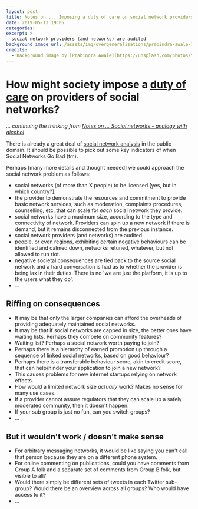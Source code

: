 ```yaml
---
layout: post
title: Notes on ... Imposing a duty of care on social network providers
date: 2019-05-13 19:05
categories:
excerpt: >
  social network providers (and networks) are audited
background_image_url: /assets/img/overgeneralisations/prabindra-awale-1352217-unsplash-1000w.jpg
credits:
  - Background image by [Prabindra Awale](https://unsplash.com/photos/tlSKmKI4LO0) on [Unsplash](https://unsplash.com/).
---
```

# How might society impose a [duty of care](https://en.wikipedia.org/wiki/Duty_of_care) on providers of social networks?

_... continuing the thinking from [Notes on ... Social networks - analogy with alcohol](2019-05-13-notes-on-alcohol-analogy-for-social-networks)_

There is already a great deal of [social network analysis](https://en.wikipedia.org/wiki/Social_network_analysis) in the public domain. It should be possible to pick out some key indicators of when Social Networks Go Bad (tm).

Perhaps [many more details and thought needed] we could approach the social network problem as follows:
* social networks (of more than X people) to be licensed [yes, but in which country?].
* the provider to demonstrate the resources and commitment to provide basic network services, such as moderation, complaints procedures, counselling, etc, that can scale for *each* social network they provide.
* social networks have a maximum size, according to the type and connectivity of network. Providers can spin up a new network if there is demand, but it remains disconnected from the previous instance.
* social network providers (and networks) are audited.
* people, or even regions, exhibiting certain negative behaviours can be identified and calmed down, networks retuned, whatever, but not allowed to run riot.
* negative societal consequences are tied back to the source social network and a hard conversation is had as to whether the provider is being lax in their duties. There is no 'we are just the platform, it is up to the users what they do'.
* ...

## Riffing on consequences
* It may be that only the larger companies can afford the overheads of providing adequately maintained social networks.
* It may be that if social networks are capped in size, the better ones have waiting lists. Perhaps they compete on community features?
* Waiting list? Perhaps a social network worth paying to join?
* Perhaps there is a hierarchy of earned promotion up through a sequence of linked social networks, based on good behaviour?
* Perhaps there is a transferable behaviour score, akin to credit score, that can help/hinder your application to join a new network?
* This causes problems for new internet startups relying on network effects.
* How would a limited network size *actually* work? Makes no sense for many use cases.
* If a provider cannot assure regulators that they can scale up a safely moderated community, then it doesn't happen.
* If your sub group is just no fun, can you switch groups?
* ...

## But it wouldn't work / doesn't make sense

* For arbitrary messaging networks, it would be like saying you can't call that person because they are on a different phone system.
* For online commenting on publications, could you have comments from Group A folk and a separate set of comments from Group B folk, but visible to all?
* Would there simply be different sets of tweets in each Twitter sub-group? Would there be an overview across all groups? Who would have access to it?
* ...
